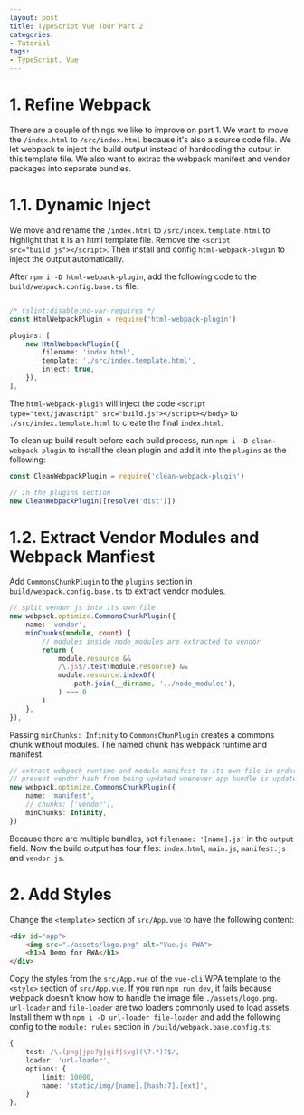```yaml
---
layout: post
title: TypeScript Vue Tour Part 2
categories:
- Tutorial
tags:
- TypeScript, Vue
---
```


# 1. Refine Webpack
There are a couple of things we like to improve on part 1. We want to move the `/index.html` to `/src/index.html` because it's also a source code file. We let webpack to inject the build output instead of hardcoding the output in this template file. We also want to extrac the webpack manifest and vendor packages into separate bundles. 

# 1.1. Dynamic Inject
We move and rename the `/index.html` to `/src/index.template.html` to highlight that it is an html template file. Remove the `<script src="build.js"></script>`. Then install and config `html-webpack-plugin` to inject the output automatically. 

After `npm i -D html-webpack-plugin`, add the following code to the `build/webpack.config.base.ts` file. 

```ts

/* tslint:disable:no-var-requires */
const HtmlWebpackPlugin = require('html-webpack-plugin')

plugins: [
    new HtmlWebpackPlugin({
        filename: 'index.html',
        template: './src/index.template.html',
        inject: true,
    }),
],
```

The `html-webpack-plugin` will inject the code `<script type="text/javascript" src="build.js"></script></body>` to `./src/index.template.html` to create the final `index.html`. 

To clean up build result before each build process, run `npm i -D clean-webpack-plugin` to install the clean plugin and add it into the `plugins` as the following: 

```ts
const CleanWebpackPlugin = require('clean-webpack-plugin')

// in the plugins section
new CleanWebpackPlugin([resolve('dist')])
```

# 1.2. Extract Vendor Modules and Webpack Manfiest
Add `CommonsChunkPlugin` to the `plugins` section in `build/webpack.config.base.ts` to extract vendor modules. 

```ts
// split vendor js into its own file
new webpack.optimize.CommonsChunkPlugin({
    name: 'vendor',
    minChunks(module, count) {
        // modules inside node_modules are extracted to vendor
        return (
            module.resource &&
            /\.js$/.test(module.resource) &&
            module.resource.indexOf(
                path.join(__dirname, '../node_modules'),
            ) === 0
        )
    },
}),
```

Passing `minChunks: Infinity` to `CommonsChunPlugin` creates a commons chunk without modules. The named chunk has webpack runtime and manifest.

```ts
// extract webpack runtime and module manifest to its own file in order to
// prevent vendor hash from being updated whenever app bundle is updated
new webpack.optimize.CommonsChunkPlugin({
    name: 'manifest',
    // chunks: ['vendor'],
    minChunks: Infinity,
})
```

Because there are multiple bundles, set `filename: '[name].js'` in the `output` field. Now the build output has four files: `index.html`, `main.js`, `manifest.js` and `vendor.js`. 

# 2. Add Styles
Change the `<template>` section of `src/App.vue` to have the following content: 

```html
<div id="app">
    <img src="./assets/logo.png" alt="Vue.js PWA">
    <h1>A Demo for PWA</h1>
</div>
```

Copy the styles from the `src/App.vue` of the `vue-cli` WPA template to the `<style>` section of `src/App.vue`. If you run `npm run dev`, it fails because webpack doesn't know how to handle the image file `./assets/logo.png`. `url-loader` and `file-loader` are two loaders commonly used to load assets.  Install them with `npm i -D url-loader file-loader` and add the following config to the `module: rules` section in `/build/webpack.base.config.ts`: 

```ts
{
    test: /\.(png|jpe?g|gif|svg)(\?.*)?$/,
    loader: 'url-loader',
    options: {
        limit: 10000,
        name: 'static/img/[name].[hash:7].[ext]',
    }
},
```


